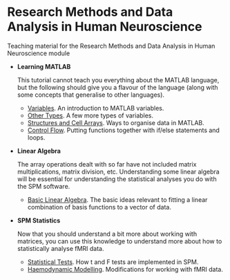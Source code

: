 # Research Methods and Data Analysis in Human Neuroscience
Teaching material for the Research Methods and Data Analysis in Human Neuroscience module

* **Learning MATLAB**
  
    This tutorial cannot teach you everything about the MATLAB language, but the following should give you a flavour of the language (along with some concepts that generalise to other languages).
    * [Variables](variables.md). An introduction to MATLAB variables.
    * [Other Types](other_types.md). A few more types of variables.
    * [Structures and Cell Arrays](cells_and_structs.md). Ways to organise data in MATLAB.
    * [Control Flow](control_flow.md). Putting functions together with if/else statements and loops.
      
* **Linear Algebra**
  
    The array operations dealt with so far have not included matrix multiplications, matrix division, etc.
    Understanding some linear algebra will be essential for understanding the statistical analyses you do with the SPM software.
    * [Basic Linear Algebra](linear_algebra.md). The basic ideas relevant to fitting a linear combination of basis functions to a vector of data.

* **SPM Statistics**

    Now that you should understand a bit more about working with matrices, you can use this knowledge to understand more about how to statistically analyse fMRI data.
    * [Statistical Tests](linear_model.md). How t and F tests are implemented in SPM.
    * [Haemodynamic Modelling](haemodynamic_modelling.md). Modifications for working with fMRI data.
